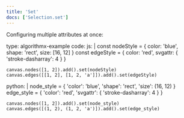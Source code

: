```yaml
---
title: 'Set'
docs: ['Selection.set']
---
```


Configuring multiple attributes at once:

<data type='yaml'>
type: algorithmx-example
code:
  js: |
    const nodeStyle = {
      color: 'blue',
      shape: 'rect',
      size: [16, 12]
    }
    const edgeStyle = {
      color: 'red',
      svgattr: {
        'stroke-dasharray': 4
      }
    }
    
    canvas.nodes([1, 2]).add().set(nodeStyle)
    canvas.edges([[1, 2], [1, 2, 'a']]).add().set(edgeStyle)
  python: |
    node_style = {
      'color': 'blue',
      'shape': 'rect',
      'size': (16, 12)
    }
    edge_style = {
      'color': 'red',
      'svgattr': {
        'stroke-dasharray': 4
      }
    }
    
    canvas.nodes([1, 2]).add().set(node_style)
    canvas.edges([(1, 2), (1, 2, 'a')]).add().set(edge_style)
</data>
